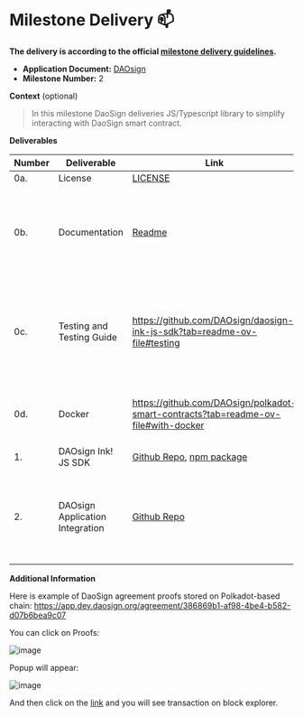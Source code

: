 # Milestone Delivery :mailbox:



**The delivery is according to the official [milestone delivery guidelines](https://github.com/w3f/Grants-Program/blob/master/docs/Support%20Docs/milestone-deliverables-guidelines.md).**  

* **Application Document:** [DAOsign](https://github.com/w3f/Grants-Program/blob/master/applications/DAOsign.md)
* **Milestone Number:** 2

**Context** (optional)
> In this milestone DaoSign deliveries JS/Typescript library to simplify interacting with DaoSign smart contract.

**Deliverables**


| Number | Deliverable | Link | Notes |
| ------------- | ------------- | ------------- |------------- |
|    0a. | License | [LICENSE](https://github.com/DAOsign/daosign-ink-js-sdk/blob/main/LICENSE) | Apache 2.0 |
|    0b. | Documentation                   | [Readme](https://github.com/DAOsign/daosign-ink-js-sdk/blob/main/README.md) | Instructions how to isntall library and how use it to store DaoSign proofs on-chain |
| 0c.    | Testing and Testing Guide |         https://github.com/DAOsign/daosign-ink-js-sdk?tab=readme-ov-file#testing                                                                                                               | Unit tests to ensure functionality and robustness. The guide describe how to run these tests.        |
| 0d.    | Docker                    |   https://github.com/DAOsign/polkadot-smart-contracts?tab=readme-ov-file#with-docker                                                                                                                     | Dockerfile(s) that can be used to test all the functionality 
|     1. | DAOsign Ink! JS SDK             | [Github Repo](https://github.com/DAOsign/daosign-ink-js-sdk), [npm package](https://www.npmjs.com/package/@daosign/polkadot)      | |
|     2. | DAOsign Application Integration |      [Github Repo](https://github.com/DAOsign/frontend) | DaoSign Frontend Application with Polkadot Smart Contract integration 


**Additional Information**

Here is example of DaoSign agreement proofs stored on Polkadot-based chain: https://app.dev.daosign.org/agreement/386869b1-af98-4be4-b582-d07b6bea9c07

You can click on Proofs:

![image](https://github.com/user-attachments/assets/4969b0cf-f16e-4f28-8de8-ce67f9150775)

Popup will appear:

![image](https://github.com/user-attachments/assets/9cd7c846-5726-4d09-a5df-0989c177f69a)

And then click on the [link](https://alephzero-testnet.subscan.io/extrinsic/0x8369934f419b3cc990466d0e856bb5a3565ce21389f74fe5cc9de1ad0e4e8fa0) and you will see transaction on block explorer.